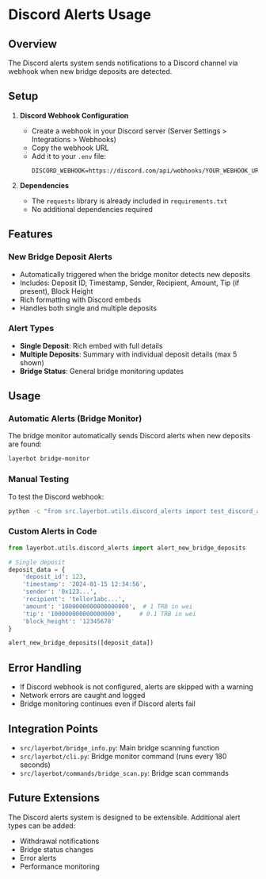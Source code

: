 # Discord Alerts Usage

## Overview
The Discord alerts system sends notifications to a Discord channel via webhook when new bridge deposits are detected.

## Setup

1. **Discord Webhook Configuration**
   - Create a webhook in your Discord server (Server Settings > Integrations > Webhooks)
   - Copy the webhook URL
   - Add it to your `.env` file:
     ```
     DISCORD_WEBHOOK=https://discord.com/api/webhooks/YOUR_WEBHOOK_URL
     ```

2. **Dependencies**
   - The `requests` library is already included in `requirements.txt`
   - No additional dependencies required

## Features

### New Bridge Deposit Alerts
- Automatically triggered when the bridge monitor detects new deposits
- Includes: Deposit ID, Timestamp, Sender, Recipient, Amount, Tip (if present), Block Height
- Rich formatting with Discord embeds
- Handles both single and multiple deposits

### Alert Types
- **Single Deposit**: Rich embed with full details
- **Multiple Deposits**: Summary with individual deposit details (max 5 shown)
- **Bridge Status**: General bridge monitoring updates

## Usage

### Automatic Alerts (Bridge Monitor)
The bridge monitor automatically sends Discord alerts when new deposits are found:
```bash
layerbot bridge-monitor
```

### Manual Testing
To test the Discord webhook:
```bash
python -c "from src.layerbot.utils.discord_alerts import test_discord_alert; test_discord_alert()"
```

### Custom Alerts in Code
```python
from layerbot.utils.discord_alerts import alert_new_bridge_deposits

# Single deposit
deposit_data = {
    'deposit_id': 123,
    'timestamp': '2024-01-15 12:34:56',
    'sender': '0x123...',
    'recipient': 'tellor1abc...',
    'amount': '1000000000000000000',  # 1 TRB in wei
    'tip': '100000000000000000',     # 0.1 TRB in wei
    'block_height': '12345678'
}

alert_new_bridge_deposits([deposit_data])
```

## Error Handling
- If Discord webhook is not configured, alerts are skipped with a warning
- Network errors are caught and logged
- Bridge monitoring continues even if Discord alerts fail

## Integration Points
- `src/layerbot/bridge_info.py`: Main bridge scanning function
- `src/layerbot/cli.py`: Bridge monitor command (runs every 180 seconds)
- `src/layerbot/commands/bridge_scan.py`: Bridge scan commands

## Future Extensions
The Discord alerts system is designed to be extensible. Additional alert types can be added:
- Withdrawal notifications
- Bridge status changes
- Error alerts
- Performance monitoring

